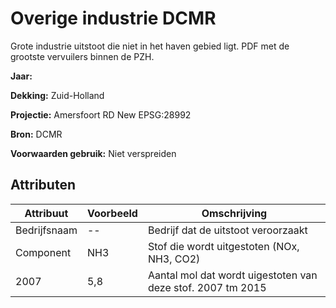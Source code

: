 # Overige industrie DCMR

Grote industrie uitstoot die niet in het haven gebied ligt. 
PDF met de grootste vervuilers binnen de PZH.

**Jaar:** 

**Dekking:** Zuid-Holland

**Projectie:** Amersfoort RD New EPSG:28992

**Bron:**  DCMR

**Voorwaarden gebruik:** Niet verspreiden

## Attributen


| Attribuut             |  Voorbeeld  | 	Omschrijving |
| --------------------- | ------------| -----------------|
| Bedrijfsnaam             |  --  | 	Bedrijf dat de uitstoot veroorzaakt |
| Component             |  NH3  | 	Stof die wordt uitgestoten (NOx, NH3, CO2) |
| 2007 | 5,8 | Aantal mol dat wordt uigestoten van deze stof. 2007 tm 2015
